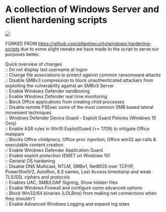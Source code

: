 # A collection of Windows Server and client hardening scripts

<img src="https://github.com/allan-crumpton/windows-hardening-scripts/blob/main/windows-hardening-scripts.png?raw=true" />

<p>FORKED FROM <a href=https://github.com/atlantsecurity/windows-hardening-scripts>https://github.com/atlantsecurity/windows-hardening-scripts</a> due to some slight tweaks we have made to the script to serve our purposes better.

<p>Quick overview of changes 
<br>:: Do not display last username at logon
<br>:: Change file associations to protect against common ransomware attacks
<br>:: Disable SMBv3 compression to block unauthenticated attackers from exploiting the vulnerability against an SMBv3 Server
<br>:: Enable Windows Defender sandboxing
<br>:: Enable Windows Defender real time monitoring
<br>:: Block Office applications from creating child processes
<br>:: Disable remote PSExec some of the most common SMB based lateral movement techniques
<br>:: Windows Defender Device Guard - Exploit Guard Policies (Windows 10 Only)
<br>:: Enable ASR rules in Win10 ExploitGuard (>= 1709) to mitigate Office malspam
<br>:: Blocks Office childprocs, Office proc injection, Office win32 api calls & executable content creation
<br>:: Enable Windows Defender Application Guard
<br>:: Enable exploit protection (EMET on Windows 10)
<br>:: General OS hardening
<br>:: Disable DNS Multicast, NTLM, SMBv1, NetBIOS over TCP/IP, PowerShellV2, AutoRun, 8.3 names, Last Access timestamp and weak TLS/SSL ciphers and protocols
<br>:: Enables UAC, SMB/LDAP Signing, Show hidden files
<br>:: Enable Windows Firewall and configure some advanced options
<br>:: Block Win32/64 binaries (LOLBins) from making net connections when they shouldn't
<br>:: Enable Advanced Windows Logging and expand log sizes
